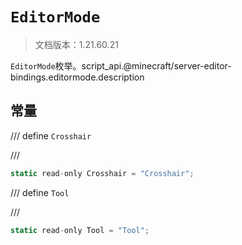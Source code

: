 # `EditorMode`

> 文档版本：1.21.60.21

`EditorMode`枚举。script_api.@minecraft/server-editor-bindings.editormode.description

## 常量

/// define
`Crosshair`


///

```js
static read-only Crosshair = "Crosshair";
```


/// define
`Tool`


///

```js
static read-only Tool = "Tool";
```

